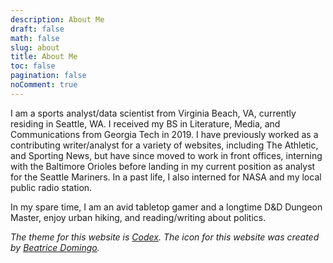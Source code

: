 ```yaml
---
description: About Me
draft: false
math: false
slug: about
title: About Me
toc: false
pagination: false
noComment: true
---
```


I am a sports analyst/data scientist from Virginia Beach, VA, currently residing in Seattle, WA. I received my BS in Literature, Media, and Communications from Georgia Tech in 2019. I have previously worked as a contributing writer/analyst for a variety of websites, including The Athletic, and Sporting News, but have since moved to work in front offices, interning with the Baltimore Orioles before landing in my current position as analyst for the Seattle Mariners. In a past life, I also interned for NASA and my local public radio station.

In my spare time, I am an avid tabletop gamer and a longtime D&D Dungeon Master, enjoy urban hiking, and reading/writing about politics.

_The theme for this website is [Codex](https://themes.gohugo.io/hugo-theme-codex/). The icon for this website was created by [Beatrice Domingo](http://beatricedomingo.com/)._